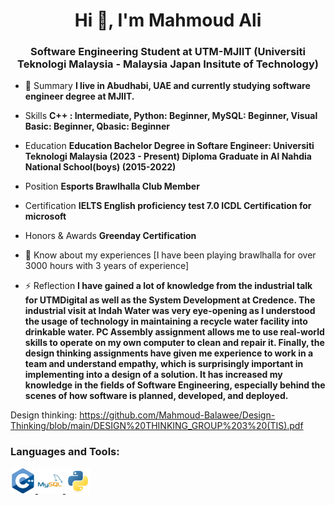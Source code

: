 <h1 align="center">Hi 👋, I'm Mahmoud Ali</h1>
<h3 align="center">Software Engineering Student at UTM-MJIIT (Universiti Teknologi Malaysia - Malaysia Japan Insitute of Technology)</h3>

- 🔭 Summary **I live in Abudhabi, UAE and currently studying software engineer degree at MJIIT.**

- Skills **C++ : Intermediate, Python: Beginner, MySQL: Beginner, Visual Basic: Beginner, Qbasic: Beginner**

- Education **Education Bachelor Degree in Softare Engineer: Universiti Teknologi Malaysia (2023 - Present) Diploma Graduate in Al Nahdia National School(boys) (2015-2022)**

- Position **Esports Brawlhalla Club Member**

- Certification **IELTS English proficiency test 7.0 ICDL Certification for microsoft**

- Honors & Awards **Greenday Certification**

- 📄 Know about my experiences [I have been playing brawlhalla for over 3000 hours with 3 years of experience]

- ⚡ Reflection **I have gained a lot of knowledge from the industrial talk for UTMDigital as well as the System Development at Credence. The industrial visit at Indah Water was very eye-opening as I understood the usage of technology in maintaining a recycle water facility into drinkable water. PC Assembly assignment allows me to use real-world skills to operate on my own computer to clean and repair it. Finally, the design thinking assignments have given me experience to work in a team and understand empathy, which is surprisingly important in implementing into a design of a solution. It has increased my knowledge in the fields of Software Engineering, especially behind the scenes of how software is planned, developed, and deployed.**


Design thinking:  https://github.com/Mahmoud-Balawee/Design-Thinking/blob/main/DESIGN%20THINKING_GROUP%203%20(TIS).pdf

<p align="left">
</p>

<h3 align="left">Languages and Tools:</h3>
<p align="left"> <a href="https://www.w3schools.com/cpp/" target="_blank" rel="noreferrer"> <img src="https://raw.githubusercontent.com/devicons/devicon/master/icons/cplusplus/cplusplus-original.svg" alt="cplusplus" width="40" height="40"/> </a> <a href="https://www.mysql.com/" target="_blank" rel="noreferrer"> <img src="https://raw.githubusercontent.com/devicons/devicon/master/icons/mysql/mysql-original-wordmark.svg" alt="mysql" width="40" height="40"/> </a> <a href="https://www.python.org" target="_blank" rel="noreferrer"> <img src="https://raw.githubusercontent.com/devicons/devicon/master/icons/python/python-original.svg" alt="python" width="40" height="40"/> </a> </p>
